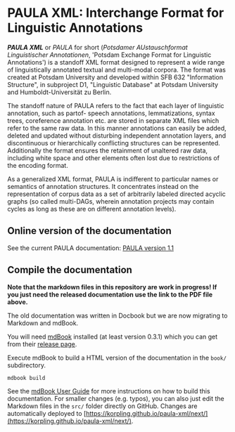 # PAULA XML: Interchange Format for Linguistic Annotations

_**PAULA XML**_ or *PAULA* for short (*Potsdamer AUstauschformat Linguistischer Annotationen*, 'Potsdam Exchange Format for Linguistic Annotations') is a standoff XML format designed to represent a wide range of linguistically annotated textual and multi-modal corpora. The format was created at Potsdam University and developed within SFB 632 "Information Structure", in subproject D1, "Linguistic Database" at Potsdam University and Humboldt-Universität zu Berlin. 

The standoff nature of PAULA refers to the fact that each layer of linguistic annotation, such as partof- speech annotations, lemmatizations, syntax trees, coreference annotation etc. are stored in separate XML files which refer to the same raw data. In this manner annotations can easily be added, deleted and updated without disturbing independent annotation layers, and discontinuous or hierarchically conflicting structures can be represented. Additionally the format ensures the retainment of unaltered raw data, including white space and other elements often lost due to restrictions of the encoding format.

As a generalized XML format, PAULA is indifferent to particular names or semantics of annotation structures. It concentrates instead on the representation of corpus data as a set of arbitrarily labeled directed acyclic graphs (so called multi-DAGs, wherein annotation projects may contain cycles as long as these are on different annotation levels).

## Online version of the documentation

See the current PAULA documentation: [PAULA version 1.1](http://www.sfb632.uni-potsdam.de/images/doc/PAULA_P1.1.2013.1.21a.pdf)

## Compile the documentation

**Note that the markdown files in this repository are work in progress! If you just need the released documentation use the link to the PDF file above.**

The old documentation was written in Docbook but we are now migrating to Markdown and mdBook.

You will need [mdBook](https://github.com/rust-lang-nursery/mdBook) installed (at least version 0.3.1) which you can get from their [release page](https://github.com/rust-lang-nursery/mdBook/releases).

Execute mdBook to build a HTML version of the documentation in the `book/` subdirectory.
```bash
mdbook build
```

See the [mdBook User Guide](https://rust-lang-nursery.github.io/mdBook/) for more instructions on how to build this documentation. For smaller changes (e.g. typos), you can also just edit the Markdown files in the `src/` folder directly on GitHub. Changes are automatically deployed to [https://korpling.github.io/paula-xml/next/](https://korpling.github.io/paula-xml/next/).
